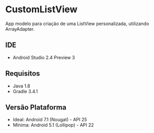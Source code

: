 CustomListView
==================

App modelo para criação de uma ListView personalizada, utilizando ArrayAdapter.

## IDE 
- Android Studio 2.4 Preview 3

## Requisitos
- Java 1.8
- Gradle 3.4.1

## Versão Plataforma 
- Ideal: Android 7.1 (Nougat) - API 25
- Mínima: Android 5.1 (Lollipop) - API 22